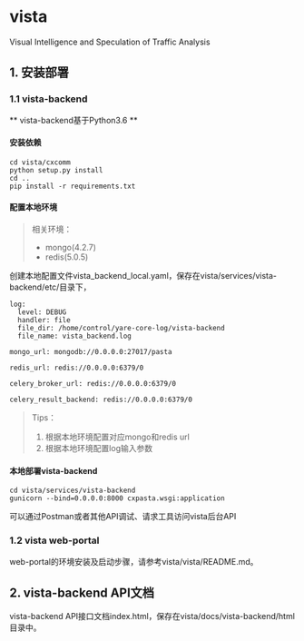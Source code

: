 # vista

Visual Intelligence and Speculation of Traffic Analysis

## 1. 安装部署

### 1.1 vista-backend

** vista-backend基于Python3.6 **

#### 安装依赖

```
cd vista/cxcomm
python setup.py install
cd ..
pip install -r requirements.txt
```

#### 配置本地环境 

> 相关环境：
> - mongo(4.2.7)
> - redis(5.0.5)

创建本地配置文件vista_backend_local.yaml，保存在vista/services/vista-backend/etc/目录下，

```
log:
  level: DEBUG
  handler: file
  file_dir: /home/control/yare-core-log/vista-backend
  file_name: vista_backend.log

mongo_url: mongodb://0.0.0.0:27017/pasta

redis_url: redis://0.0.0.0:6379/0

celery_broker_url: redis://0.0.0.0:6379/0

celery_result_backend: redis://0.0.0.0:6379/0
```

> Tips：
> 1. 根据本地环境配置对应mongo和redis url
> 2. 根据本地环境配置log输入参数

#### 本地部署vista-backend

```
cd vista/services/vista-backend
gunicorn --bind=0.0.0.0:8000 cxpasta.wsgi:application
```

可以通过Postman或者其他API调试、请求工具访问vista后台API

### 1.2 vista web-portal

web-portal的环境安装及启动步骤，请参考vista/vista/README.md。

## 2. vista-backend API文档

vista-backend API接口文档index.html，保存在vista/docs/vista-backend/html目录中。




